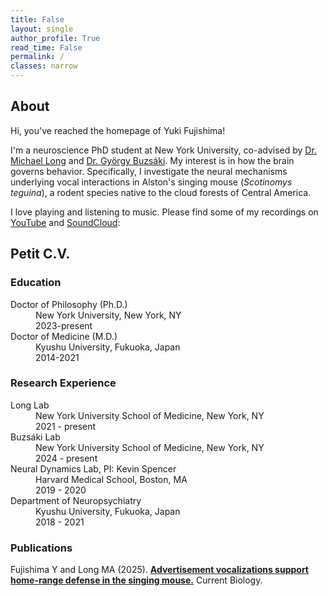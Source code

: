 ```yaml
---
title: False
layout: single
author_profile: True
read_time: False
permalink: /
classes: narrow
---
```

## About
Hi, you've reached the homepage of Yuki Fujishima!

I'm a neuroscience PhD student at New York University, co-advised by [Dr. Michael Long](https://longlab.med.nyu.edu/) and [Dr. György Buzsáki](https://buzsakilab.com/). My interest is in how the brain governs behavior. Specifically, I investigate the neural mechanisms underlying vocal interactions in Alston's singing mouse (*Scotinomys teguina*), a rodent species native to the cloud forests of Central America.

I love playing and listening to music. Please find some of my recordings on [YouTube][Music] and [SoundCloud][SoundCloud]:

[Music]: https://www.youtube.com/channel/UCkD0peZnb8RtuGNHhCf_jkg
[SoundCloud]: https://soundcloud.com/yuki-fuji

## Petit C.V.

### Education

<dl>
  <dt>Doctor of Philosophy (Ph.D.)</dt>
    <dd>New York University, New York, NY</dd>
    <dd>2023-present</dd>
  <dt>Doctor of Medicine (M.D.)</dt>
    <dd>Kyushu University, Fukuoka, Japan</dd>
    <dd>2014-2021</dd>
</dl>

### Research Experience
<dl>
  <dt>Long Lab</dt>
    <dd>New York University School of Medicine, New York, NY</dd>
    <dd>2021 - present</dd>
  <dt>Buzsáki Lab</dt>
    <dd>New York University School of Medicine, New York, NY</dd>
    <dd>2024 - present</dd>
  <dt>Neural Dynamics Lab, PI: Kevin Spencer</dt>
    <dd>Harvard Medical School, Boston, MA</dd>
    <dd>2019 - 2020</dd>
  <dt>Department of Neuropsychiatry</dt>
    <dd>Kyushu University, Fukuoka, Japan</dd>
    <dd>2018 - 2021</dd>
</dl>

### Publications

Fujishima Y and Long MA (2025). [**Advertisement vocalizations support home-range defense in the singing mouse.**][CB2025] Current Biology.

[CB2025]: https://doi.org/10.1016/j.cub.2025.04.034